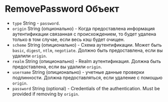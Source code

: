 # RemovePassword Объект

* `type` String - `password`.
* `origin` String (опционально) - Когда предоставлена информация аутентификации связанная с происхождением, то будет удалена только в том случае, если весь кэш будет очищен.
* `scheme` String (опиционально) - Схема аутентификации. Может быть `basic`, `digest`, `ntlm`, `negotiate`. Должно быть предоставлена, если вы удалили `origin`.
* `realm` String (опиционально) - Realm аутентификация. Должна быть предоставлена, если вы удалили `origin`.
* `username` String (опиционально) - учетные данные проверки подлинности. Должна предоставляться, если удаление с помощью `origin`.
* `password` String (optional) - Credentials of the authentication. Must be provided if removing by `origin`.